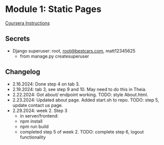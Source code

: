 # Module 1: Static Pages

[Coursera Instructions](https://cf-courses-data.s3.us.cloud-object-storage.appdomain.cloud/IBMSkillsNetwork-CD0321EN-Coursera/labs/v2/m1/AddStaticPages.md.html)

## Secrets

- Django superuser: root, root@bestcars.com, matt12345625
    - from manage.py createsuperuser

## Changelog

- 2.16.2024: Done step 4 on tab 3.
- 2.19.2024: tab 3, see step 9 and 10. May need to do this in Theia.
- 2.22.2024: Got about/ endpoint working.  TODO: style About.html.
- 2.23.2024: Updated about page.  Added start.sh to repo.  TODO: step 5, update contact us page.
- 2.29.2024: week 2.  Step 3
    - in server/frontend:
    - npm install
    - npm run build
    - completed step 5 of week 2.  TODO: complete step 6, logout functionality